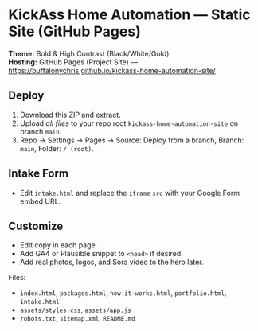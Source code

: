 # KickAss Home Automation — Static Site (GitHub Pages)

**Theme:** Bold & High Contrast (Black/White/Gold)  
**Hosting:** GitHub Pages (Project Site) — https://buffalonychris.github.io/kickass-home-automation-site/

## Deploy
1. Download this ZIP and extract.
2. Upload *all files* to your repo root `kickass-home-automation-site` on branch `main`.
3. Repo → Settings → Pages → Source: Deploy from a branch, Branch: `main`, Folder: `/ (root)`.

## Intake Form
- Edit `intake.html` and replace the `iframe` `src` with your Google Form embed URL.

## Customize
- Edit copy in each page.
- Add GA4 or Plausible snippet to `<head>` if desired.
- Add real photos, logos, and Sora video to the hero later.

Files:
- `index.html`, `packages.html`, `how-it-works.html`, `portfolio.html`, `intake.html`
- `assets/styles.css`, `assets/app.js`
- `robots.txt`, `sitemap.xml`, `README.md`

